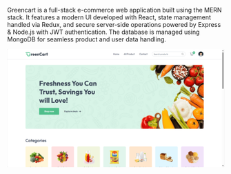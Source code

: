 Greencart is a full-stack e-commerce web application built using the MERN stack. It features a modern UI developed with React, state management handled via Redux, and secure server-side operations powered by Express & Node.js with JWT authentication. The database is managed using MongoDB for seamless product and user data handling.





![image alt](https://github.com/VAMSI129325/GREENCART/blob/86d6a99f9290529577e8db507a66167693be941b/Screenshot%202025-08-24%20140800.jpg)




